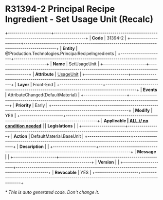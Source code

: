 ﻿---
erp.type: front-end-business-rule
erp.entity: Production.Technologies.PrincipalRecipeIngredients
---

# R31394-2 Principal Recipe Ingredient - Set Usage Unit (Recalc)
+----------------------+----------------------------------------------------------------------------------------------+
| **Code**             | 31394-2                                                                                      |
+----------------------+----------------------------------------------------------------------------------------------+
| **Entity**           | @Production.Technologies.PrincipalRecipeIngredients                                          |
+----------------------+----------------------------------------------------------------------------------------------+
| **Name**             | SetUsageUnit                                                                                 |
+----------------------+----------------------------------------------------------------------------------------------+
| **Attribute**        | [UsageUnit](../entities/Production.Technologies.PrincipalRecipeIngredients.md#usageunit)     |
+----------------------+----------------------------------------------------------------------------------------------+
| **Layer**            | Front-End                                                                                    |
+----------------------+----------------------------------------------------------------------------------------------+
| **Events**           | AttributeChanged(DefaultMaterial)                                                            |
+----------------------+----------------------------------------------------------------------------------------------+
| **Priority**         | Early                                                                                        |
+----------------------+----------------------------------------------------------------------------------------------+
| **Modify**           | YES                                                                                          |
+----------------------+----------------------------------------------------------------------------------------------+
| **Applicable         | [ALL // no condition needed](xref:applicable-legislations)                                   |
| Legislations**       |                                                                                              |
+----------------------+----------------------------------------------------------------------------------------------+
| **Action**           | DefaultMaterial.BaseUnit                                                                     |
+----------------------+----------------------------------------------------------------------------------------------+
| **Description**      |                                                                                              |
+----------------------+----------------------------------------------------------------------------------------------+
| **Message**          |                                                                                              |
+----------------------+----------------------------------------------------------------------------------------------+
| **Version**          |                                                                                              |
+----------------------+----------------------------------------------------------------------------------------------+
| **Revocable**        | YES                                                                                          |
+----------------------+----------------------------------------------------------------------------------------------+

*\* This is auto generated code. Don't change it.*
